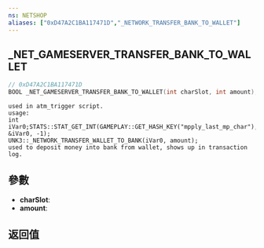 ```yaml
---
ns: NETSHOP
aliases: ["0xD47A2C1BA117471D","_NETWORK_TRANSFER_BANK_TO_WALLET"]
---
```

## _NET_GAMESERVER_TRANSFER_BANK_TO_WALLET

```c
// 0xD47A2C1BA117471D
BOOL _NET_GAMESERVER_TRANSFER_BANK_TO_WALLET(int charSlot, int amount);
```

```
used in atm_trigger script.  
usage:  
int iVar0;STATS::STAT_GET_INT(GAMEPLAY::GET_HASH_KEY("mpply_last_mp_char"), &iVar0, -1);  
UNK3::_NETWORK_TRANSFER_WALLET_TO_BANK(iVar0, amount);  
used to deposit money into bank from wallet, shows up in transaction log.  
```

## 參數
* **charSlot**: 
* **amount**: 

## 返回值
